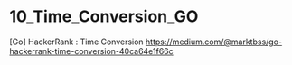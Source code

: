 # 10_Time_Conversion_GO
[Go] HackerRank : Time Conversion
https://medium.com/@marktbss/go-hackerrank-time-conversion-40ca64e1f66c
